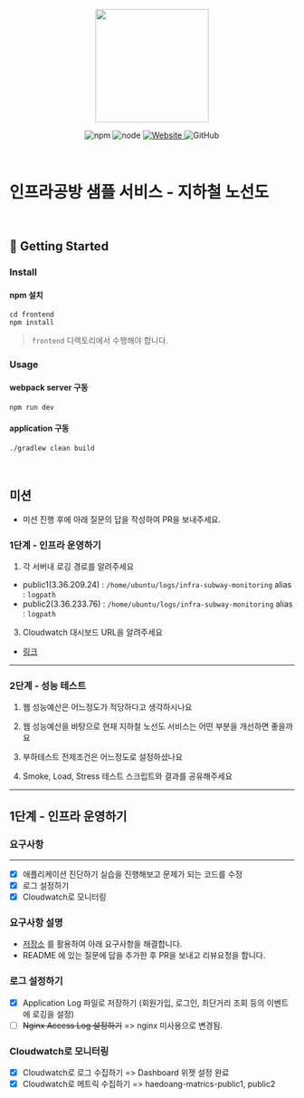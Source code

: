 <p align="center">
    <img width="200px;" src="https://raw.githubusercontent.com/woowacourse/atdd-subway-admin-frontend/master/images/main_logo.png"/>
</p>
<p align="center">
  <img alt="npm" src="https://img.shields.io/badge/npm-%3E%3D%205.5.0-blue">
  <img alt="node" src="https://img.shields.io/badge/node-%3E%3D%209.3.0-blue">
  <a href="https://edu.nextstep.camp/c/R89PYi5H" alt="nextstep atdd">
    <img alt="Website" src="https://img.shields.io/website?url=https%3A%2F%2Fedu.nextstep.camp%2Fc%2FR89PYi5H">
  </a>
  <img alt="GitHub" src="https://img.shields.io/github/license/next-step/atdd-subway-service">
</p>

<br>

# 인프라공방 샘플 서비스 - 지하철 노선도

<br>

## 🚀 Getting Started

### Install
#### npm 설치
```
cd frontend
npm install
```
> `frontend` 디렉토리에서 수행해야 합니다.

### Usage
#### webpack server 구동
```
npm run dev
```
#### application 구동
```
./gradlew clean build
```
<br>

## 미션

* 미션 진행 후에 아래 질문의 답을 작성하여 PR을 보내주세요.

### 1단계 - 인프라 운영하기
1. 각 서버내 로깅 경로를 알려주세요
 - public1(3.36.209.24) : `/home/ubuntu/logs/infra-subway-monitoring` alias : `logpath`
 - public2(3.36.233.76) : `/home/ubuntu/logs/infra-subway-monitoring` alias : `logpath`

3. Cloudwatch 대시보드 URL을 알려주세요
 - [링크](https://ap-northeast-2.console.aws.amazon.com/cloudwatch/home?region=ap-northeast-2#dashboards:name=DASHBOARD-haedoang)
---

### 2단계 - 성능 테스트
1. 웹 성능예산은 어느정도가 적당하다고 생각하시나요

2. 웹 성능예산을 바탕으로 현재 지하철 노선도 서비스는 어떤 부분을 개선하면 좋을까요

3. 부하테스트 전제조건은 어느정도로 설정하셨나요

4. Smoke, Load, Stress 테스트 스크립트와 결과를 공유해주세요


--- 

## 1단계 - 인프라 운영하기

### 요구사항

---
- [x] 애플리케이션 진단하기 실습을 진행해보고 문제가 되는 코드를 수정
- [x] 로그 설정하기
- [x] Cloudwatch로 모니터링

### 요구사항 설명
- [저장소](https://github.com/next-step/infra-subway-monitoring) 를 활용하여 아래 요구사항을 해결합니다.
- README 에 있는 질문에 답을 추가한 후 PR을 보내고 리뷰요청을 합니다.

### 로그 설정하기
- [x] Application Log 파일로 저장하기 (회원가입, 로그인, 최단거리 조회 등의 이벤트에 로깅을 설정)
- [ ] ~~Nginx Access Log 설정하기~~ => nginx 미사용으로 변경됨.

### Cloudwatch로 모니터링
- [x] Cloudwatch로 로그 수집하기 => Dashboard 위젯 설정 완료
- [x] Cloudwatch로 메트릭 수집하기 => haedoang-matrics-public1, public2

